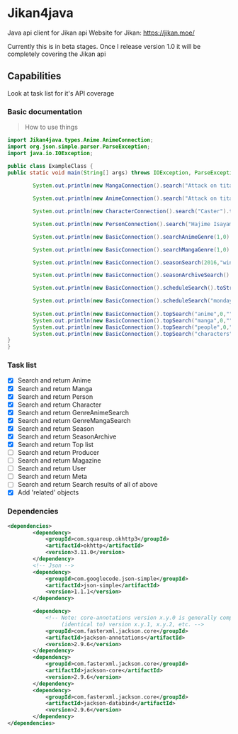 # Jikan4java
Java api client for Jikan api
Website for Jikan: https://jikan.moe/

Currently this is in beta stages. Once I release version 1.0 it will be completely covering the Jikan api

## Capabilities
Look at task list for it's API coverage

### Basic documentation

>How to use things
```java
import Jikan4java.types.Anime.AnimeConnection;
import org.json.simple.parser.ParseException;
import java.io.IOException;

public class ExampleClass {
public static void main(String[] args) throws IOException, ParseException {
    
        System.out.println(new MangaConnection().search("Attack on titan").toString());

        System.out.println(new AnimeConnection().search("Attack on titan").toString);

        System.out.println(new CharacterConnection().search("Caster").toString());

        System.out.println(new PersonConnection().search("Hajime Isayama").toString());

        System.out.println(new BasicConnection().searchAnimeGenre(1,0).toString());

        System.out.println(new BasicConnection().searchMangaGenre(1,0).toString());

        System.out.println(new BasicConnection().seasonSearch(2016,"winter").toString());

        System.out.println(new BasicConnection().seasonArchiveSearch().toString());

        System.out.println(new BasicConnection().scheduleSearch().toString());

        System.out.println(new BasicConnection().scheduleSearch("monday")); //`monday` can be replaced with any other day or unknown / other
        
        System.out.println(new BasicConnection().topSearch("anime",0,"").toString());
        System.out.println(new BasicConnection().topSearch("manga",0,"").toString());
        System.out.println(new BasicConnection().topSearch("people",0,"").toString());
        System.out.println(new BasicConnection().topSearch("characters",0,"").toString());    
}
}
```

### Task list
- [X] Search and return Anime
- [X] Search and return Manga
- [X] Search and return Person
- [X] Search and return Character
- [X] Search and return GenreAnimeSearch
- [X] Search and return GenreMangaSearch
- [X] Search and return Season
- [X] Search and return SeasonArchive
- [X] Search and return Top list
- [ ] Search and return Producer
- [ ] Search and return Magazine
- [ ] Search and return User
- [ ] Search and return Meta
- [ ] Search and return Search results of all of above
- [X] Add 'related' objects

### Dependencies 
```xml
<dependencies>
        <dependency>
            <groupId>com.squareup.okhttp3</groupId>
            <artifactId>okhttp</artifactId>
            <version>3.11.0</version>
        </dependency>
        <!-- Json -->
        <dependency>
            <groupId>com.googlecode.json-simple</groupId>
            <artifactId>json-simple</artifactId>
            <version>1.1.1</version>
        </dependency>

        <dependency>
            <!-- Note: core-annotations version x.y.0 is generally compatible with
                 (identical to) version x.y.1, x.y.2, etc. -->
            <groupId>com.fasterxml.jackson.core</groupId>
            <artifactId>jackson-annotations</artifactId>
            <version>2.9.6</version>
        </dependency>
        <dependency>
            <groupId>com.fasterxml.jackson.core</groupId>
            <artifactId>jackson-core</artifactId>
            <version>2.9.6</version>
        </dependency>
        <dependency>
            <groupId>com.fasterxml.jackson.core</groupId>
            <artifactId>jackson-databind</artifactId>
            <version>2.9.6</version>
        </dependency>
</dependencies>
```